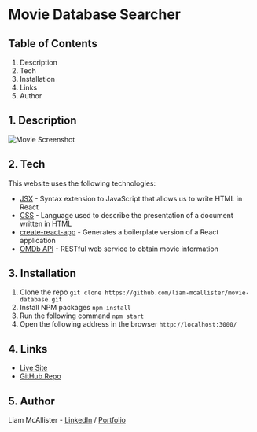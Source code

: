 # Movie Database Searcher

## Table of Contents

1. Description
2. Tech
3. Installation
4. Links
5. Author

## 1. Description

![Movie Screenshot](https://user-images.githubusercontent.com/49287478/135293827-1a0b7cad-8952-4771-a0d8-0b5b37f0b82f.png)

## 2. Tech

This website uses the following technologies:

- [JSX](https://reactjs.org/docs/introducing-jsx.html) - Syntax extension to JavaScript that allows us to write HTML in React
- [CSS](https://developer.mozilla.org/en-US/docs/Web/CSS) - Language used to describe the presentation of a document written in HTML
- [create-react-app](https://create-react-app.dev/) - Generates a boilerplate version of a React application
- [OMDb API](https://omdbapi.com/) - RESTful web service to obtain movie information

## 3. Installation

1. Clone the repo
   `git clone https://github.com/liam-mcallister/movie-database.git`
2. Install NPM packages
   `npm install`
3. Run the following command
   `npm start`
4. Open the following address in the browser
   `http://localhost:3000/`

## 4. Links

- [Live Site](https://liam-mcallister.github.io/movie-database/)
- [GitHub Repo](https://github.com/liam-mcallister/movie-database)

## 5. Author

Liam McAllister - [LinkedIn](https://www.linkedin.com/in/liam-mcallister-598268192/) / [Portfolio](http://www.liamsportfolio.site/)

